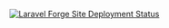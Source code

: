 [![Laravel Forge Site Deployment Status](https://img.shields.io/endpoint?url=https%3A%2F%2Fforge.laravel.com%2Fsite-badges%2F6120fe15-cc17-4132-b9af-1e30761aa5cc%3Fdate%3D1&style=flat-square)](https://forge.laravel.com/servers/935002/sites/2771201)
